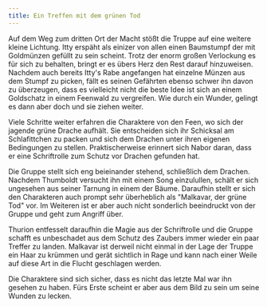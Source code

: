 ```yaml
---
title: Ein Treffen mit dem grünen Tod
---
```


Auf dem Weg zum dritten Ort der Macht stößt die Truppe auf eine weitere kleine Lichtung. Itty erspäht als einizer von allen einen Baumstumpf der mit Goldmünzen gefüllt zu sein scheint. Trotz der enorm großen Verlockung es für sich zu behalten, bringt er es übers Herz den Rest darauf hinzuweisen. Nachdem auch bereits Itty's Rabe angefangen hat einzelne Münzen aus dem Stumpf zu picken, fällt es seinen Gefährten ebenso schwer ihn davon zu überzeugen, dass es vielleicht nicht die beste Idee ist sich an einem Goldschatz in einem Feenwald zu vergreifen. Wie durch ein Wunder, gelingt es dann aber doch und sie ziehen weiter.

Viele Schritte weiter erfahren die Charaktere von den Feen, wo sich der jagende grüne Drache aufhält. Sie entscheiden sich ihr Schicksal am Schlafittchen zu packen und sich dem Drachen unter ihren eigenen Bedingungen zu stellen. Praktischerweise erinnert sich Nabor daran, dass er eine Schriftrolle zum Schutz vor Drachen gefunden hat. 

Die Gruppe stellt sich eng beieinander stehend, schließlich dem Drachen. Nachdem Thumboldt versucht ihn mit einem Song einzulullen, schält er sich ungesehen aus seiner Tarnung in einem der Bäume. Daraufhin stellt er sich den Charakteren auch prompt sehr überheblich als "Malkavar, der grüne Tod" vor. Im Weiteren ist er aber auch nicht sonderlich beeindruckt von der Gruppe und geht zum Angriff über.

Thurion entfesselt daraufhin die Magie aus der Schriftrolle und die Gruppe schafft es unbeschadet aus dem Schutz des Zaubers immer wieder ein paar Treffer zu landen. Malkavar ist derweil nicht einmal in der Lage der Truppe ein Haar zu krümmen und gerät sichtlich in Rage und kann nach einer Weile auf diese Art in die Flucht geschlagen werden.

Die Charaktere sind sich sicher, dass es nicht das letzte Mal war ihn gesehen zu haben. Fürs Erste scheint er aber aus dem Bild zu sein um seine Wunden zu lecken.
